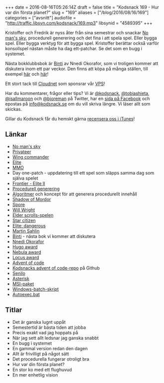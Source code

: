 +++
date = 2016-08-16T05:26:14Z
draft = false
title = "Kodsnack 169 - Hur var din första planet?"
slug = "169"
aliases = ["/blog/2016/08/16/169"]
categories = ["avsnitt"]
audiofile = "http://traffic.libsyn.com/kodsnack/169.mp3"
libsynid = "4589395"
+++

Kristoffer och Fredrik är nyss åter från sina semestrar och snackar [No man's sky](https://en.wikipedia.org/wiki/No_Man%27s_Sky), procedurell generering och det fina i att spela spel. Eller bygga spel. Eller bygga verktyg för att bygga spel. Kristoffer berättar också varför konsollspel nästan måste ha dag ett-patchar. Se det som en bugg i systemet.

Nästa bokklubbsbok är [Binti](http://www.tor.com/2015/08/17/excerpts-binti-nnedi-okorafor/) av Nnedi Okorafor, som vi troligen kommer att diskutera inom ett par veckor. Den finns att köpa på många ställen, till exempel [här](https://www.amazon.com/gp/product/B010GJG4PE/ref=kics_hp_typ_dp) och [här](http://www.sfbok.se/tips-topplistor/tips/boktips/rekommenderad-sf/binti)!

Ett stort tack till [Cloudnet](http://www.cloudnet.se) som sponsrar vår [VPS](http://en.wikipedia.org/wiki/Virtual_private_server)!

Har du kommentarer, frågor eller tips? Vi är [@kodsnack](https://www.twitter.com/kodsnack), [@tobiashieta](https://www.twitter.com/tobiashieta), [@isallmaroon](https://www.twitter.com/isallmaroon) och [@bjoreman](https://www.twitter.com/bjoreman) på Twitter, har en [sida på Facebook](https://www.facebook.com/kodsnack) och epostas på [info@kodsnack.se](mailto:info@kodsnack.se) om du vill skriva längre. Vi läser allt som skickas.

Gillar du Kodsnack får du hemskt gärna [recensera oss i iTunes](http://itunes.apple.com/se/podcast/kodsnack/id561631498?l=en)!

## Länkar ##
* [No man's sky](https://en.wikipedia.org/wiki/No_Man%27s_Sky)
* [Privateer](https://en.wikipedia.org/wiki/Wing_Commander:_Privateer)
* [Wing commander](https://en.wikipedia.org/wiki/Wing_Commander_%28franchise%29)
* [Elite](https://en.wikipedia.org/wiki/Elite_%28video_game%29)
* [MMO](https://en.wikipedia.org/wiki/Massively_multiplayer_online_game)
* Day one-patch - uppdatering till ett spel som släpps samma dag som själva spelet
* [Frontier - Elite II](https://en.wikipedia.org/wiki/Frontier:_Elite_II)
* [Procedurell generering](https://en.wikipedia.org/wiki/Procedural_generation)
* [Algoritmer](http://pcg.wikidot.com/category-pcg-algorithms) och koncept för att generera procedurellt innehåll
* [Shadow of Mordor](http://bjoreman.com/thoughts/shadowOfMordor.html)
* [Spore](https://en.wikipedia.org/wiki/Spore_%282008_video_game%29)
* [Will Wright](https://en.wikipedia.org/wiki/Will_Wright_%28game_designer%29)
* [Elder scrolls-spelen](https://en.wikipedia.org/wiki/The_Elder_Scrolls)
* [Star citizen](https://en.wikipedia.org/wiki/Star_Citizen)
* [Elite: dangerous](https://en.wikipedia.org/wiki/Elite:_Dangerous)
* [Martin Sahlin](https://twitter.com/monkeybeach)
* [Binti](http://www.tor.com/2015/08/17/excerpts-binti-nnedi-okorafor/) - nästa bok vi kommer att diskutera
* [Nnedi Okorafor](https://en.wikipedia.org/wiki/Nnedi_Okorafor)
* [Hugo award](https://en.wikipedia.org/wiki/Hugo_Award)
* [Nebula award](https://en.wikipedia.org/wiki/Nebula_Award)
* [Locus award](https://en.wikipedia.org/wiki/Locus_Award)
* [Advent of code](http://adventofcode.com/)
* [Kodsnacks advent of code-repo](https://github.com/kodsnack/advent_of_code_2015/) på Github
* [Senilo](https://github.com/senilo)
* [Asterisk](http://www.asterisk.org/)
* [MSI-paket](https://en.wikipedia.org/wiki/Windows_Installer)
* [Windows-batch-skript](https://en.wikipedia.org/wiki/Batch_file)
* [Autoexec.bat](https://en.wikipedia.org/wiki/AUTOEXEC.BAT)

## Titlar ##
* Det är ganska lugnt uppåt
* Semestertid är bästa tiden att jobba
* Precis exakt vad jag hoppats på
* När jag sett allt ledsnar jag ganska snabbt
* En bugg i systemet
* En gammal version redan den dagen
* Allt är frivilligt på något sätt
* Det procedurella fungerar otroligt bra
* Hur var din första planet?
* En stor ko med ett flughuvud
* En mer enhetlig vision